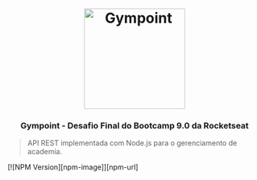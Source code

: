 <h1 align="center">
  <img alt="Gympoint" title="Gympoint" src="https://raw.githubusercontent.com/Rocketseat/bootcamp-gostack-desafio-03/master/.github/logo.png" width="200px" />
</h1>

<h3 align="center">
  Gympoint - Desafio Final do Bootcamp 9.0 da Rocketseat
</h3>

> API REST implementada com Node.js para o gerenciamento de academia.

[![NPM Version][npm-image]][npm-url]
